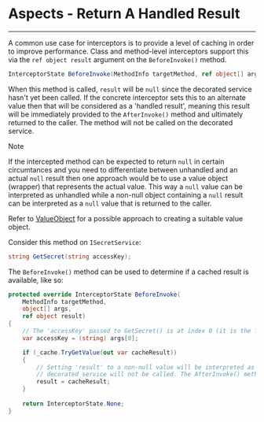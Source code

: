 # Aspects - Return A Handled Result
---

A common use case for interceptors is to provide a level of caching in order to improve performance. Class and method-level interceptors support this via the `ref object result` argument on the `BeforeInvoke()` method.

```csharp
InterceptorState BeforeInvoke(MethodInfo targetMethod, ref object[] args, ref object result)
```

When this method is called, `result` will be `null` since the decorated service hasn't yet been called. If the concrete interceptor sets this to an alternate value then that will be considered as a 'handled result', meaning this result will be immediately provided to the `AfterInvoke()` method and ultimately returned to the caller. The method will not be called on the decorated service.

> [!NOTE]
> If the intercepted method can be expected to return `null` in certain circumtances and you need to differentiate between unhandled and an actual `null` result then one approach would be to use a value object (wrapper) that represents the actual value. This way a `null` value can be interpreted as unhandled while a non-null object containing a `null` result can be interpreted as a `null` value that is returned to the caller.
>
> Refer to [ValueObject](../Patterns/ValueObject/overview.md) for a possible approach to creating a suitable value object.

Consider this method on `ISecretService`:

```csharp
string GetSecret(string accessKey);
```

The `BeforeInvoke()` method can be used to determine if a cached result is available, like so:

```csharp
protected override InterceptorState BeforeInvoke(
    MethodInfo targetMethod,
    object[] args,
    ref object result)
{
    // The 'accessKey' passed to GetSecret() is at index 0 (it is the first argument).
    var accessKey = (string) args[0];

    if (_cache.TryGetValue(out var cacheResult))
    {
        // Setting 'result' to a non-null value will be interpreted as a 'handled result' so the
        // decorated service will not be called. The AfterInvoke() method will still be called.
        result = cacheResult;
    }
    
    return InterceptorState.None;
}
```
